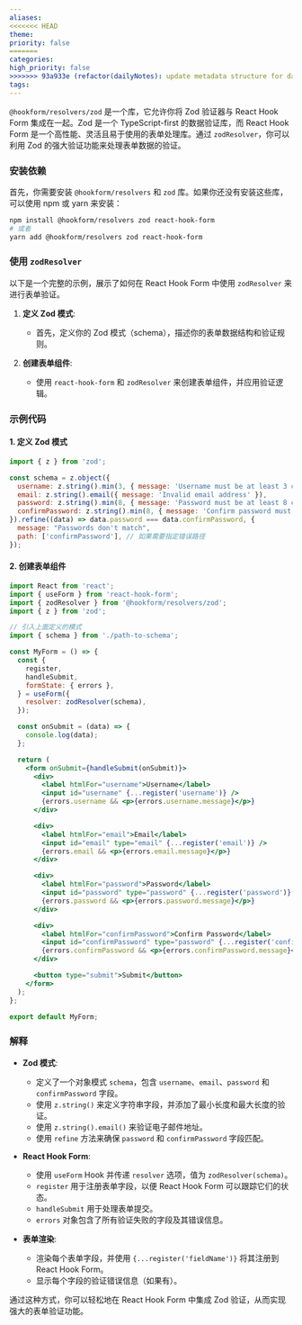 ```yaml
---
aliases: 
<<<<<<< HEAD
theme: 
priority: false
=======
categories: 
high_priority: false
>>>>>>> 93a933e (refactor(dailyNotes): update metadata structure for daily notes)
tags:
---
```

`@hookform/resolvers/zod` 是一个库，它允许你将 Zod 验证器与 React Hook Form 集成在一起。Zod 是一个 TypeScript-first 的数据验证库，而 React Hook Form 是一个高性能、灵活且易于使用的表单处理库。通过 `zodResolver`，你可以利用 Zod 的强大验证功能来处理表单数据的验证。

### 安装依赖

首先，你需要安装 `@hookform/resolvers` 和 `zod` 库。如果你还没有安装这些库，可以使用 npm 或 yarn 来安装：

```sh
npm install @hookform/resolvers zod react-hook-form
# 或者
yarn add @hookform/resolvers zod react-hook-form
```

### 使用 `zodResolver`

以下是一个完整的示例，展示了如何在 React Hook Form 中使用 `zodResolver` 来进行表单验证。

1. **定义 Zod 模式**:
   - 首先，定义你的 Zod 模式（schema），描述你的表单数据结构和验证规则。

2. **创建表单组件**:
   - 使用 `react-hook-form` 和 `zodResolver` 来创建表单组件，并应用验证逻辑。

### 示例代码

#### 1. 定义 Zod 模式

```jsx
import { z } from 'zod';

const schema = z.object({
  username: z.string().min(3, { message: 'Username must be at least 3 characters long' }).max(20, { message: 'Username cannot be longer than 20 characters' }),
  email: z.string().email({ message: 'Invalid email address' }),
  password: z.string().min(8, { message: 'Password must be at least 8 characters long' }),
  confirmPassword: z.string().min(8, { message: 'Confirm password must be at least 8 characters long' }),
}).refine((data) => data.password === data.confirmPassword, {
  message: "Passwords don't match",
  path: ['confirmPassword'], // 如果需要指定错误路径
});
```

#### 2. 创建表单组件

```jsx
import React from 'react';
import { useForm } from 'react-hook-form';
import { zodResolver } from '@hookform/resolvers/zod';
import { z } from 'zod';

// 引入上面定义的模式
import { schema } from './path-to-schema';

const MyForm = () => {
  const {
    register,
    handleSubmit,
    formState: { errors },
  } = useForm({
    resolver: zodResolver(schema),
  });

  const onSubmit = (data) => {
    console.log(data);
  };

  return (
    <form onSubmit={handleSubmit(onSubmit)}>
      <div>
        <label htmlFor="username">Username</label>
        <input id="username" {...register('username')} />
        {errors.username && <p>{errors.username.message}</p>}
      </div>

      <div>
        <label htmlFor="email">Email</label>
        <input id="email" type="email" {...register('email')} />
        {errors.email && <p>{errors.email.message}</p>}
      </div>

      <div>
        <label htmlFor="password">Password</label>
        <input id="password" type="password" {...register('password')} />
        {errors.password && <p>{errors.password.message}</p>}
      </div>

      <div>
        <label htmlFor="confirmPassword">Confirm Password</label>
        <input id="confirmPassword" type="password" {...register('confirmPassword')} />
        {errors.confirmPassword && <p>{errors.confirmPassword.message}</p>}
      </div>

      <button type="submit">Submit</button>
    </form>
  );
};

export default MyForm;
```

### 解释

- **Zod 模式**:
  - 定义了一个对象模式 `schema`，包含 `username`、`email`、`password` 和 `confirmPassword` 字段。
  - 使用 `z.string()` 来定义字符串字段，并添加了最小长度和最大长度的验证。
  - 使用 `z.string().email()` 来验证电子邮件地址。
  - 使用 `refine` 方法来确保 `password` 和 `confirmPassword` 字段匹配。

- **React Hook Form**:
  - 使用 `useForm` Hook 并传递 `resolver` 选项，值为 `zodResolver(schema)`。
  - `register` 用于注册表单字段，以便 React Hook Form 可以跟踪它们的状态。
  - `handleSubmit` 用于处理表单提交。
  - `errors` 对象包含了所有验证失败的字段及其错误信息。

- **表单渲染**:
  - 渲染每个表单字段，并使用 `{...register('fieldName')}` 将其注册到 React Hook Form。
  - 显示每个字段的验证错误信息（如果有）。

通过这种方式，你可以轻松地在 React Hook Form 中集成 Zod 验证，从而实现强大的表单验证功能。